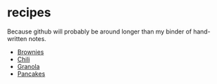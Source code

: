 # recipes
Because github will probably be around longer than my binder of hand-written notes.

- [Brownies](brownies.md)
- [Chili](chili.md)
- [Granola](granola.md)
- [Pancakes](pancakes.md)
